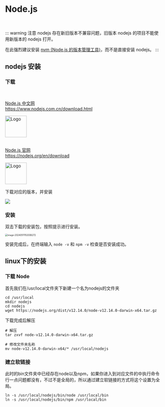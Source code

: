 # Node.js

<br/>

::: warning 注意
nodejs 存在新旧版本不兼容问题，旧版本 nodejs 的项目不能使用新版本的 nodejs 打开。

在此强烈建议安装 [nvm (Node.js 的版本管理工具)](./nvm)，而不是直接安装 nodejs。
:::

## nodejs 安装

### 下载

<br>

<div class="linkcard">
  <a href="https://www.nodejs.com.cn/download.html" target="_blank">
    <p class="description">Node.js 中文网<br><span>https://www.nodejs.com.cn/download.html</span></p>
    <div class="logo">
        <img alt="Logo" width="70px" height="70px" src="https://image-1319612571.cos.ap-shanghai.myqcloud.com/202405111503151.png" />
    </div>
  </a>
</div>

<br>

<div class="linkcard">
  <a href="https://nodejs.org/en/download" target="_blank">
    <p class="description">Node.js 官网<br><span>https://nodejs.org/en/download</span></p>
    <div class="logo">
        <img alt="Logo" width="70px" height="70px" src="https://image-1319612571.cos.ap-shanghai.myqcloud.com/202405111503151.png" />
    </div>
  </a>
</div>

下载对应的版本，并安装

![](https://image-1319612571.cos.ap-shanghai.myqcloud.com/202405111515546.png)

### 安装

双击下载的安装包，按照提示进行安装。

<img src="https://image-1319612571.cos.ap-shanghai.myqcloud.com/202405111520355.png" alt="image-20240511152006272" style="zoom:50%;" />

安装完成后，在终端输入 `node -v` 和 `npm -v` 检查是否安装成功。


## linux下的安装 

### 下载 Node
首先我们在/usr/local文件夹下新建一个名为nodejs的文件夹

```shell
cd /usr/local
mkdir nodejs
cd nodejs
wget https://nodejs.org/dist/v12.14.0/node-v12.14.0-darwin-x64.tar.gz
```

下载完成后解压

```shell
# 解压
tar zxvf node-v12.14.0-darwin-x64.tar.gz

# 修改文件夹名称
mv node-v12.14.0-darwin-x64/* /usr/local/nodejs
```

###  建立软链接

此时的bin文件夹中已经存在node以及npm，如果你进入到对应文件的中执行命令行一点问题都没有，不过不是全局的，所以通过建立软链接的方式将这个设置为全局。

```shell
ln -s /usr/local/nodejs/bin/node /usr/local/bin
ln -s /usr/local/nodejs/bin/npm /usr/local/bin
```

